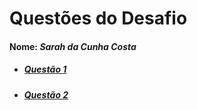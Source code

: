 # Questões do Desafio
#### Nome: _Sarah da Cunha Costa_
* ##### [**Questão 1**](https://replit.com/join/mubpwojvrz-sarahcosta2)
* ##### [**Questão 2**]() 


